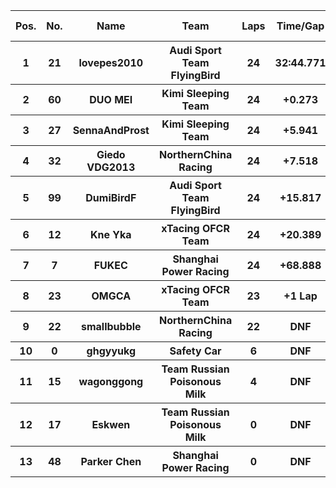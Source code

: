 <table style="width:100%">
	<tr>
		<th>Pos.</th>
		<th>No.</th>
		<th>Name</th>
		<th>Team</th>
		<th>Laps</th>
		<th>Time/Gap</th>
		<th>Personal Best</th>
		<th>Position Diff</th>
	</tr>
	<tr>
		<th>1</th>
		<th>21</th>
		<th>lovepes2010</th>
		<th>Audi Sport Team FlyingBird</th>
		<th>24</th>
		<th>32:44.771</th>
		<th>1:11.326</th>
		<th>+1</th>
	</tr>
	<tr>
		<th>2</th>
		<th>60</th>
		<th>DUO MEI</th>
		<th>Kimi Sleeping Team</th>
		<th>24</th>
		<th>+0.273</th>
		<th>1:11.852</th>
		<th>+3</th>
	</tr>
	<tr>
		<th>3</th>
		<th>27</th>
		<th>SennaAndProst</th>
		<th>Kimi Sleeping Team</th>
		<th>24</th>
		<th>+5.941</th>
		<th>1:11.971</th>
		<th>+4</th>
	</tr>
	<tr>
		<th>4</th>
		<th>32</th>
		<th>Giedo VDG2013</th>
		<th>NorthernChina Racing</th>
		<th>24</th>
		<th>+7.518</th>
		<th>1:12.223</th>
		<th>+5</th>
	</tr>
	<tr>
		<th>5</th>
		<th>99</th>
		<th>DumiBirdF</th>
		<th>Audi Sport Team FlyingBird</th>
		<th>24</th>
		<th>+15.817</th>
		<th>1:12.857</th>
		<th>-2</th>
	</tr>
	<tr>
		<th>6</th>
		<th>12</th>
		<th>Kne Yka</th>
		<th>xTacing OFCR Team</th>
		<th>24</th>
		<th>+20.389</th>
		<th>1:13.087</th>
		<th>+5</th>
	</tr>
	<tr>
		<th>7</th>
		<th>7</th>
		<th>FUKEC</th>
		<th>Shanghai Power Racing</th>
		<th>24</th>
		<th>+68.888</th>
		<th>1:13.367</th>
		<th>+3</th>
	</tr>
	<tr>
		<th>8</th>
		<th>23</th>
		<th>OMGCA</th>
		<th>xTacing OFCR Team</th>
		<th>23</th>
		<th>+1 Lap</th>
		<th>1:11.891</th>
		<th>-2</th>
	</tr>
	<tr>
		<th>9</th>
		<th>22</th>
		<th>smallbubble</th>
		<th>NorthernChina Racing</th>
		<th>22</th>
		<th>DNF</th>
		<th>1:11.721</th>
		<th>-5</th>
	</tr>
	<tr>
		<th>10</th>
		<th>0</th>
		<th>ghgyyukg</th>
		<th>Safety Car</th>
		<th>6</th>
		<th>DNF</th>
		<th>1:49.569</th>
		<th>+3</th>
	</tr>
	<tr>
		<th>11</th>
		<th>15</th>
		<th>wagonggong</th>
		<th>Team Russian Poisonous Milk</th>
		<th>4</th>
		<th>DNF</th>
		<th>1:12.428</th>
		<th>-10</th>
	</tr>
	<tr>
		<th>12</th>
		<th>17</th>
		<th>Eskwen</th>
		<th>Team Russian Poisonous Milk</th>
		<th>0</th>
		<th>DNF</th>
		<th>N/A</th>
		<th>0</th>
	</tr>
	<tr>
		<th>13</th>
		<th>48</th>
		<th>Parker Chen</th>
		<th>Shanghai Power Racing</th>
		<th>0</th>
		<th>DNF</th>
		<th>N/A</th>
		<th>-5</th>
	</tr>
</table>